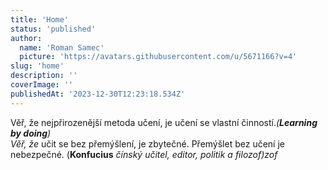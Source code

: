 ```yaml
---
title: 'Home'
status: 'published'
author:
  name: 'Roman Samec'
  picture: 'https://avatars.githubusercontent.com/u/5671166?v=4'
slug: 'home'
description: ''
coverImage: ''
publishedAt: '2023-12-30T12:23:18.534Z'
---
```


Věř, že nejpřirozenější metoda učení, je učení se vlastní činností.*(**Learning by doing**)*\
*Věř, že* učit se bez přemýšlení, je zbytečné. Přemýšlet bez učení je nebezpečné. (**Konfucius** *čínský učitel, editor, politik a filozof)zof*